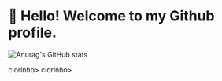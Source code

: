 # 🦋 Hello! Welcome to my Github profile.
![Anurag's GitHub stats](https://github-readme-stats.vercel.app/api?username=anuraghazra&show_icons=true&theme=transparent)

  <picture>
  <source media="(prefers-color-scheme: dark)" srcset="github-snake-dark.svg" />clorinho>
  <source media="(prefers-color-scheme: light)" srcset="github-snake.svg" />clorinho>
